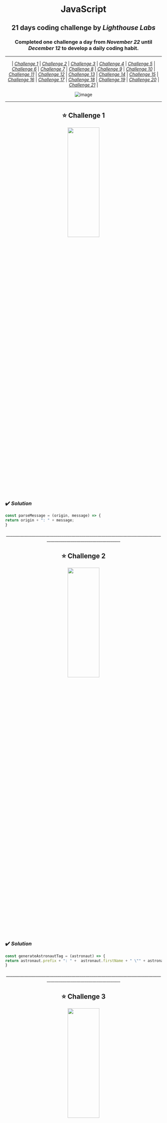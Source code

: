 <div align="center">
  
# JavaScript

## 21 days coding challenge by _Lighthouse Labs_
  
### Completed one challenge a day from _November 22_ until _December 12_ to develop a daily coding habit.
 ___________________________________________________________________________________________________________________

| <a href="#C1">_Challenge 1_</a> | <a href="#C2">_Challenge 2_</a> | <a href="#C3">_Challenge 3_</a> | <a href="#C4">_Challenge 4_</a> | <a href="#C5">_Challenge 5_</a> | <a href="#C6">_Challenge 6_</a> | <a href="#C7">_Challenge 7_</a> | <a href="#C8">_Challenge 8_</a> | <a href="#C9">_Challenge 9_</a> | <a href="#C10">_Challenge 10_</a> | <a href="#C11">_Challenge 11_</a> | <a href="#C12">_Challenge 12_</a> | <a href="#C13">_Challenge 13_</a> | <a href="#C14">_Challenge 14_</a> | <a href="#C15">_Challenge 15_</a> | <a href="#C16">_Challenge 16_</a> | <a href="#C17">_Challenge 17_</a> | <a href="#C18">_Challenge 18_</a> | <a href="#C19">_Challenge 19_</a> | <a href="#C20">_Challenge 20_</a> | <a href="#C21">_Challenge 21_</a> |
  
![image](https://user-images.githubusercontent.com/91167955/147256637-ab322ac9-fa73-4970-a690-4f227cbea940.png)
___________________________________________________________________________________________________________________

<h2 id="C1"> ⭐ Challenge 1 </h2>
  
<img src="https://user-images.githubusercontent.com/91167955/147261441-33f716e8-b166-43f1-8678-e5e4d0f415b1.png" width="45%" height="30%">

  <div align="left">
    
### ✔️ _Solution_
  ``` Javascript
  const parseMessage = (origin, message) => {
  return origin + ": " + message;
}
  ```
  </div>
___________________________________________________________________________________________________________________
  
<h2 id="C2"> ⭐ Challenge 2</h2>  
 
<img src="https://user-images.githubusercontent.com/91167955/147267407-c50000c8-d6c8-4919-a8a3-1893cd934e37.png" width="45%" height="30%"> 

 <div align="left">
   
### ✔️ _Solution_
  ``` Javascript
  const generateAstronautTag = (astronaut) => {
  return astronaut.prefix + ": " +  astronaut.firstName + " \"" + astronaut.nickname + "\" " + astronaut.lastName;
}
  ```
   </div>
___________________________________________________________________________________________________________________

<h2 id="C3"> ⭐ Challenge 3</h2>  
 
<img src="https://user-images.githubusercontent.com/91167955/147270249-7a6ad422-05ec-46de-804a-cb19d7afee6f.png" width="45%" height="30%"> 
<div align="left">
  
### ✔️ _Solution_
  ``` Javascript

const checkGaugeStatus = (gauge) => {

  if(gauge.current>=gauge.min && gauge.current <= gauge.max){
    
    return true;
    
  }else{
    
    return false;

  }
}
  ```
  </div>
___________________________________________________________________________________________________________________
          
<h2 id="C4"> ⭐ Challenge 4</h2>  
 
<img src="https://user-images.githubusercontent.com/91167955/147272036-eb552ec2-1c1d-4fd8-a0a5-b69cc1d7447e.png" width="45%" height="30%"> 
<div align="left">
  
### ✔️ _Solution_
  ``` Javascript
const switchToggle = (toggle) => {
  toggle.isOn = !toggle.isOn;
  return toggle;
}
  ```
  </div>
___________________________________________________________________________________________________________________

<h2 id="C5"> ⭐ Challenge 5</h2>  
 
<img src="https://user-images.githubusercontent.com/91167955/147272277-f8f54198-4e4e-417c-bc80-8cac5872474a.png" width="45%" height="30%"> 
<div align="left">
  
### ✔️ _Solution_
  ``` Javascript
const addJobToAstronaut = (astronaut, job) => {
  astronaut.job = job;
  return astronaut;
}
  ```
  </div>
___________________________________________________________________________________________________________________

<h2 id="C6"> ⭐ Challenge 6</h2>  
 
<img src="https://user-images.githubusercontent.com/91167955/147272586-81fca819-d697-411e-8435-b33f59af86ad.png" width="45%" height="30%"> 
<div align="left">
  
### ✔️ _Solution_
  ``` Javascript
const addAstronautToRoster = (roster, astronaut) => {
  roster.push(astronaut);
  return roster;
}
  ```
  </div>
___________________________________________________________________________________________________________________

<h2 id="C7"> ⭐ Challenge 7</h2>  
 
<img src="https://user-images.githubusercontent.com/91167955/147273185-0bfad829-00ea-43ec-80c7-d1834e132ad3.png" width="45%" height="30%"> 
<div align="left">
  
### ✔️ _Solution_
  ``` Javascript
const storeWeatherConditions = (temperature, condition, windSpeed, windDirection) => {

  newTemperature = Math.round((temperature - 32)/1.8);
  newWindSpeed = Math.round(windSpeed*0.44704);
  
  const structure = {
    temperature:newTemperature, 
    condition:condition,
    windSpeed:newWindSpeed, 
    windDirection:windDirection,
  }
  return structure;
}
  ```
  </div>
___________________________________________________________________________________________________________________

<h2 id="C8"> ⭐ Challenge 8</h2>  
 
<img src="https://user-images.githubusercontent.com/91167955/147273419-41fd3198-a3ce-456e-ab30-c6f564143a33.png" width="45%" height="30%"> 
<div align="left">
  
### ✔️ _Solution_
  ``` Javascript
const countActiveAstronauts = (roster) => {
  var count = 0;
  
  for(i=0; i<roster.length; i++){
    count++;
  }
  return count;
}
  ```
</div>
___________________________________________________________________________________________________________________

<h2 id="C9"> ⭐ Challenge 9</h2>  
 
<img src="https://user-images.githubusercontent.com/91167955/147273654-cef1cbaa-41d4-4f6e-8c91-ca02278b7ef3.png" width="45%" height="30%"> 
<div align="left">
  
### ✔️ _Solution_
  ``` Javascript
const listAstronautJobs = (roster) => {
  var arr = [];
  
  for(i = 0; i < roster.length; i++){
    arr.push(roster[i].job);
  }
  return arr;
}
  ```
 </div>
___________________________________________________________________________________________________________________

<h2 id="C10"> ⭐ Challenge 10</h2>  
 
<img src="https://user-images.githubusercontent.com/91167955/147273803-f5b3748d-dee2-4f43-a579-c9f6bc515409.png" width="45%" height="30%"> 
<div align="left">
  
### ✔️ _Solution_
  ``` Javascript
const averageWindSpeed = (weatherEntries) => {
  var count = 0;
  var sum = 0;
  
  for(i=0; i<weatherEntries.length; i++){
    sum += weatherEntries[i].windSpeed;
    count++;
  }
  return Math.round(sum/count);
}
  ```
</div>
___________________________________________________________________________________________________________________

<h2 id="C11"> ⭐ Challenge 11</h2>  
 
<img src="https://user-images.githubusercontent.com/91167955/147273965-e108f37a-0c6f-4e49-a0ac-4468cb87c0ad.png" width="45%" height="30%"> 
<div align="left">
  
### ✔️ _Solution_
  ``` Javascript
const bookFreePlatform = (platformList, missionDate) => {
  for(i=0; i<platformList.length; i++){
    if(platformList[i].bookDate === undefined){
      platformList[i].bookDate = missionDate;
      break;
    }
  }
  return platformList;
}
  ```
</div>
___________________________________________________________________________________________________________________

<h2 id="C12"> ⭐ Challenge 12</h2>  
 
<img src="https://user-images.githubusercontent.com/91167955/147274088-7fb75f41-eaa1-4af0-b541-b39af2c62f7e.png" width="45%" height="30%"> 
<div align="left">
  
### ✔️ _Solution_
  ``` Javascript
const parseTranscripts = (messages) => {
  var arr = [];
  var result = "";
  
  for(i=0; i<messages.length; i++){
    result = messages[i].origin + ": " + messages[i].message;
    arr.push(result);
  }
  return arr;
}
  ```
</div>
___________________________________________________________________________________________________________________

<h2 id="C13"> ⭐ Challenge 13</h2>  
 
<img src="https://user-images.githubusercontent.com/91167955/147274241-afafc2c7-68bb-49d8-983d-05229cf2fee9.png" width="45%" height="30%"> 
<div align="left">
  
### ✔️ _Solution_
  ``` Javascript
const checkAllGauges = (gaugeList) => {
  
  var result = true;
  
  for(i=0; i<gaugeList.length; i++){

    if(gaugeList[i].current < gaugeList[i].min ||
    gaugeList[i].current > gaugeList[i].max){
      result = false;
      
    }
  }
  return result;
}
  ```
  </div>
___________________________________________________________________________________________________________________

<h2 id="C14"> ⭐ Challenge 14</h2>  
 
<img src="https://user-images.githubusercontent.com/91167955/147274437-1a801a49-e31f-471b-be17-3a5077158dd2.png" width="45%" height="30%"> 
<div align="left">
  
### ✔️ _Solution_
  ``` Javascript
const switchAllTogglesOn = (toggleList) => {
  for(i=0; i<toggleList.length; i++){
    toggleList[i].isOn = true;
  }
  return toggleList;
}
  ```
</div>
___________________________________________________________________________________________________________________

<h2 id="C15"> ⭐ Challenge 15</h2>  
 
<img src="https://user-images.githubusercontent.com/91167955/147274577-7472e8f0-f42c-4f07-b57d-cf371b20bfd7.png" width="45%" height="30%"> 
<div align="left">
  
### ✔️ _Solution_
  ``` Javascript
const timeRemaining = (launchDate, missionName, fakeToday) => {
  const today = fakeToday || new Date()
  const firstDate = new Date(launchDate);
  const secondDate = new Date(today);
  const diffDays = Math.round(Math.abs((firstDate - secondDate) / (24 * 60 * 60 * 1000)));
  
  return {missionName : missionName,
    daysRemaining : diffDays
  }
}
  ```
  </div>
___________________________________________________________________________________________________________________

<h2 id="C16"> ⭐ Challenge 16</h2>  
 
<img src="https://user-images.githubusercontent.com/91167955/147274717-e0d5e6c0-df6c-418f-9991-31adb02e6644.png" width="45%" height="30%"> 
<div align="left">
  
### ✔️ _Solution_
  ``` Javascript
const getAverageSpeed = (firstPosition, secondPosition) => {
  distance = secondPosition.altitude - firstPosition.altitude;
  time = secondPosition.time - firstPosition.time;
  speed = distance/time;
  return parseFloat(speed.toFixed(1));
}
  ```
  </div>
___________________________________________________________________________________________________________________

<h2 id="C17"> ⭐ Challenge 17</h2>  
 
<img src="https://user-images.githubusercontent.com/91167955/147279925-10b06ea5-1587-42c6-874b-e98358eb882a.png" width="45%" height="30%"> 
<div align="left">
  
### ✔️ _Solution_
  ``` Javascript
const switchSpecificToggle = (toggleList, specificToggle) => {
    for(i=0; i<toggleList.length; i++){
      if(toggleList[i].name == specificToggle){
        toggleList[i].isOn = true;
      }
    }
  return toggleList;
}
  ```
  </div>
___________________________________________________________________________________________________________________

<h2 id="C18"> ⭐ Challenge 18</h2>  
 
<img src="https://user-images.githubusercontent.com/91167955/147280099-f68ca98c-9330-416d-941b-503669bc105d.png" width="45%" height="30%"> 
<div align="left">
  
### ✔️ _Solution_
  ``` Javascript
const chooseLunchWinner = (listOfChoices) => {

  var cnt1 = 0;
  var cnt2 = 0;
  var first = listOfChoices[0];
  
  for(i=0; i<listOfChoices.length; i++){
    if(listOfChoices[i] == first){
      cnt1++;
    }else{
      second = listOfChoices[i];
      cnt2++;
    }
  }
  
  if(cnt1>cnt2){
    return first;
  }else{
    return second;
  }
}
  ```
  </div>
___________________________________________________________________________________________________________________

<h2 id="C19"> ⭐ Challenge 19</h2>  
 
   
<img src="https://user-images.githubusercontent.com/91167955/147280282-7491c22b-d4e5-452c-9cc5-48d7e4b35436.png" width="45%" height="30%"> 
<div align="left">
  
### ✔️ _Solution_
  ``` Javascript

const organizeData = (receivedData) => {
  var arr = [];
  
for(i=0; i<receivedData.length; i++){
  arr.push(receivedData[i].type)
}

var newArr = arr.filter((value, index) => arr.indexOf(value) === index);

var obj = {};

for(i=0; i<newArr.length; i++){
  var valueArr = [];
  
for(j=0; j<receivedData.length; j++){
    if(newArr[i] == receivedData[j].type){
      valueArr.push(receivedData[j].data);
      obj[newArr[i]] = valueArr;
    }
}
}
return obj;
}
  ```
   </div>
___________________________________________________________________________________________________________________

<h2 id="C20"> ⭐ Challenge 20</h2>  
 
<img src="https://user-images.githubusercontent.com/91167955/147281561-3f78b2f2-bfb1-48ef-8f56-0d54f8c830a4.png" width="45%" height="30%"> 
<div align="left">
  
### ✔️ _Solution_
  ``` Javascript
const confirmReentryPlans = (speed, missionData, checks) => {

if(speed > checks.maxSpeed || speed < checks.minSpeed){
  return false;
}

for(const key in missionData){
  const check_key_length = checks.dataEntries[key];
  const key_length = missionData[key].length;
  
  if(key_length != check_key_length){
    return false;
  }
}
return true;
}
  ```
 </div>
___________________________________________________________________________________________________________________

<h2 id="C21"> ⭐ Challenge 21</h2>  
 
<img src="https://user-images.githubusercontent.com/91167955/147281794-8b266596-cd33-40fd-a565-6d2cec1f3305.png" width="45%" height="30%"> 
<div align="left">
  
### ✔️ _Solution_
  ``` Javascript
const parseMissionSummary = (exchanges, missionData) => {

  var arr = [];
  
  for(i=0; i<exchanges.length; i++){
    var str = exchanges[i].origin + ": " + exchanges[i].message;
    arr.push(str);
  }
  
  var obj = {};
  obj.transcript = arr;
  obj.missionData = missionData;
  return obj;
}
  ```
 </div>
 __________________________________________________________________________________________________________________

</div>

